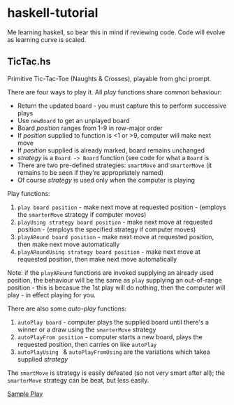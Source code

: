 # haskell-tutorial
Me learning haskell, so bear this in mind if reviewing code.  Code will evolve as learning curve is scaled.

## TicTac.hs
Primitive Tic-Tac-Toe (Naughts & Crosses), playable from ghci prompt.

There are four ways to play it.  All *play* functions share common behaviour:

* Return the updated board - you must capture this to perform successive plays
* Use `newBoard` to get an unplayed board
* Board *position* ranges from 1-9 in row-major order
* If *position* supplied to function is <1 or >9, computer will make next move
* If *position* supplied is already marked, board remains unchanged
* *strategy* is a `Board -> Board` function (see code for what a `Board` is
* There are two pre-defined strategies: `smartMove` and `smarterMove` (it remains to be seen if they're appropriately named)
* Of course *strategy* is used only when the computer is playing

Play functions:

1. `play board position`  - make next move at requested position - (employs the `smarterMove` strategy if computer moves)
2. `playUsing strategy board position` - make next move at requested position - (employs the specified strategy if computer moves)
3. `playARound board position`  - make next move at requested position, then make next move automatically 
4. `playARoundUsing strategy board position` - make next move at requested position, then make next move automatically

Note: if the `playARound` functions are invoked supplying an already used position, the behaviour will be the same as `play` supplying an out-of-range position - this is becasue the 1st play will do nothing, then the computer will play - in effect playing for you. 


There are also some *auto-play* functions:

1. `autoPlay board` - computer plays the supplied board until there's a winner or a draw using the `smarterMove` strategy
2. `autoPlayFrom position` - computer starts a new board, plays the requested position, then carries on like `autoPlay`
3. `autoPlayUsing ` & `autoPlayFromUsing` are the variations which takea supplied *strategy* 


The `smartMove` is strategy is easily defeated (so not *very* smart after all); the `smarterMove` strategy can be beat, but less easily. 

[Sample Play](SAMPLEGAME.md)